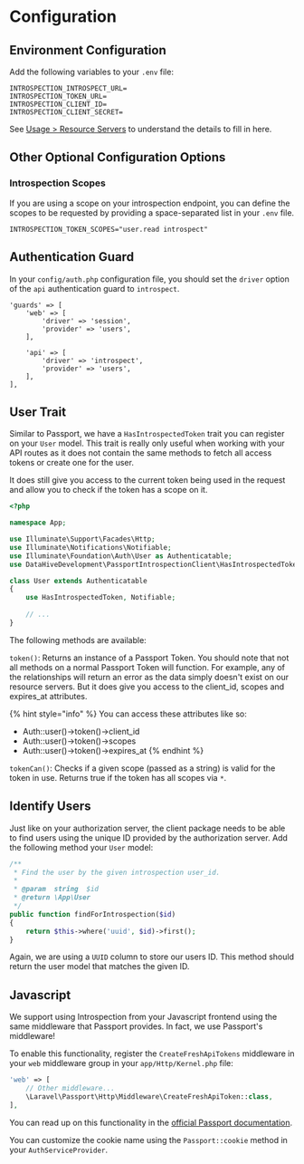 # Configuration

## Environment Configuration

Add the following variables to your `.env` file:

```text
INTROSPECTION_INTROSPECT_URL=
INTROSPECTION_TOKEN_URL=
INTROSPECTION_CLIENT_ID=
INTROSPECTION_CLIENT_SECRET=
```

See [Usage &gt; Resource Servers](usage.md) to understand the details to fill in here.

## Other Optional Configuration Options

### Introspection Scopes

If you are using a scope on your introspection endpoint, you can define the scopes to be requested by providing a space-separated list in your `.env` file.

```text
INTROSPECTION_TOKEN_SCOPES="user.read introspect"
```

## Authentication Guard

In your `config/auth.php` configuration file, you should set the `driver` option of the `api` authentication guard to `introspect`.

```text
'guards' => [
    'web' => [
        'driver' => 'session',
        'provider' => 'users',
    ],

    'api' => [
        'driver' => 'introspect',
        'provider' => 'users',
    ],
],
```

## User Trait

Similar to Passport, we have a `HasIntrospectedToken` trait you can register on your `User` model. This trait is really only useful when working with your API routes as it does not contain the same methods to fetch all access tokens or create one for the user.

It does still give you access to the current token being used in the request and allow you to check if the token has a scope on it.

```php
<?php

namespace App;

use Illuminate\Support\Facades\Http;
use Illuminate\Notifications\Notifiable;
use Illuminate\Foundation\Auth\User as Authenticatable;
use DataHiveDevelopment\PassportIntrospectionClient\HasIntrospectedToken;

class User extends Authenticatable
{
    use HasIntrospectedToken, Notifiable;
        
    // ...
}
```

The following methods are available:

`token()`: Returns an instance of a Passport Token. You should note that not all methods on a normal Passport Token will function. For example, any of the relationships will return an error as the data simply doesn't exist on our resource servers. But it does give you access to the client\_id, scopes and expires\_at attributes.

{% hint style="info" %}
You can access these attributes like so:

* Auth::user\(\)-&gt;token\(\)-&gt;client\_id
* Auth::user\(\)-&gt;token\(\)-&gt;scopes
* Auth::user\(\)-&gt;token\(\)-&gt;expires\_at
{% endhint %}

`tokenCan()`: Checks if a given scope \(passed as a string\) is valid for the token in use. Returns true if the token has all scopes via `*`.

## Identify Users

Just like on your authorization server, the client package needs to be able to find users using the unique ID provided by the authorization server. Add the following method your `User` model:

```php
/**
 * Find the user by the given introspection user_id.
 *
 * @param  string  $id
 * @return \App\User
 */
public function findForIntrospection($id)
{
    return $this->where('uuid', $id)->first();
}
```

Again, we are using a `UUID` column to store our users ID. This method should return the user model that matches the given ID.

## Javascript

We support using Introspection from your Javascript frontend using the same middleware that Passport provides. In fact, we use Passport's middleware!

To enable this functionality, register the `CreateFreshApiTokens` middleware in your `web` middleware group in your `app/Http/Kernel.php` file:

```php
'web' => [
    // Other middleware...
    \Laravel\Passport\Http\Middleware\CreateFreshApiToken::class,
],
```

You can read up on this functionality in the [official Passport documentation](https://laravel.com/docs/passport#consuming-your-api-with-javascript).

You can customize the cookie name using the `Passport::cookie` method in your `AuthServiceProvider`.

